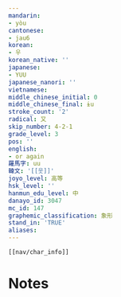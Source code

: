 ```yaml
---
mandarin:
- yòu
cantonese:
- jau6
korean:
- 우
korean_native: ''
japanese:
- YUU
japanese_nanori: ''
vietnamese:
middle_chinese_initial: 0
middle_chinese_final: ɨu
stroke_count: '2'
radical: 又
skip_number: 4-2-1
grade_level: 3
pos: ''
english:
- or again
羅馬字: uu
韓文: '[[웃]]'
joyo_level: 高等
hsk_level: ''
hanmun_edu_level: 中
danayo_id: 3047
mc_id: 147
graphemic_classification: 象形
stand_in: 'TRUE'
aliases:
---
```

```meta-bind-embed
[[nav/char_info]]
```

# Notes
